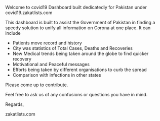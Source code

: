 Welcome to covid19 Dashboard built dedicatedly for Pakistan under covid19.zakatlists.com

This dashboard is built to assist the Government of Pakistan in finding a speedy solution to unify all information on Corona at one place. It can include

- Patients move record and history
- City was statistics of Total Cases, Deaths and Recoveries
- New Medical trends being taken around the globe to find quicker recovery
- Motivational and Peaceful messages
- Efforts being taken by different organisations to curb the spread
- Comparison with infections in other states

Please come up to contribute.

Feel free to ask us of any confusions or questions you have in mind.

Regards,

zakatlists.com
